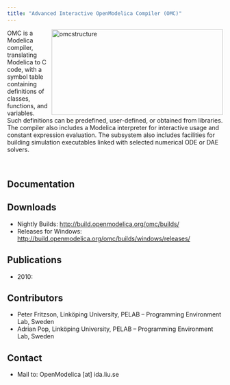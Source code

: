 ```yaml
---
title: "Advanced Interactive OpenModelica Compiler (OMC)"
---
```

<a href="images/M_images/omc-structure.jpg" target="_blank"><img title="omcstructure" src="images/M_images/omc-structure.jpg" alt="omcstructure" width="400" height="200" align="right" border="0" /></a>

OMC is a Modelica compiler, translating Modelica to C code, with a symbol table containing definitions of classes, functions, and variables. Such definitions can be predefined, user-defined, or obtained from libraries. The compiler also includes a Modelica interpreter for interactive usage and constant expression evaluation. The subsystem also includes facilities for building simulation executables linked with selected numerical ODE or DAE solvers.

&nbsp;

## Documentation

## Downloads

  * Nightly Builds: <a title="Nightly Builds" href="http://build.openmodelica.org/omc/builds/" target="_blank">http://build.openmodelica.org/omc/builds/</a>
  * Releases for Windows: <a title="Lastest Releases" href="http://build.openmodelica.org/omc/builds/windows/releases/" target="_blank">http://build.openmodelica.org/omc/builds/windows/releases/</a>

## Publications

  * 2010:

## Contributors

  * Peter Fritzson, Linköping University, PELAB – Programming Environment Lab, Sweden
  * Adrian Pop, Linköping University, PELAB – Programming Environment Lab, Sweden

## Contact

  * Mail to: OpenModelica [at] ida.liu.se